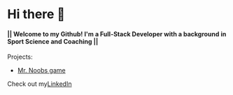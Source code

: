 # Hi there 👋

#### || Welcome to my Github! I'm a Full-Stack Developer with a background in Sport Science and Coaching ||

Projects: 
<ul>
  <li><a href="https://prpedrosa.github.io/Project_1_game/" target="_blank">Mr. Noobs game</a></li>
</ul>
Check out my<a href="https://www.linkedin.com/in/pedrorpedrosa">LinkedIn</a>


<!--
**PrPedrosa/PrPedrosa** is a ✨ _special_ ✨ repository because its `README.md` (this file) appears on your GitHub profile.

Here are some ideas to get you started:

- 🔭 I’m currently working on ...
- 🌱 I’m currently learning ...
- 👯 I’m looking to collaborate on ...
- 🤔 I’m looking for help with ...
- 💬 Ask me about ...
- 📫 How to reach me:
-->
